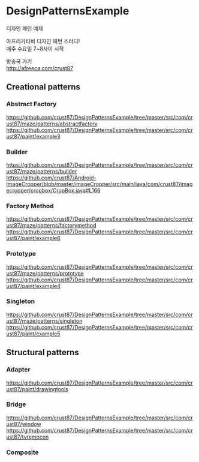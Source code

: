 # DesignPatternsExample
디자인 패턴 예제

아프리카티비 디자인 패턴 스터디!<br />
매주 수요일 7~8사이 시작

방송국 가기<br />
http://afreeca.com/crust87

## Creational patterns

### Abstract Factory
https://github.com/crust87/DesignPatternsExample/tree/master/src/com/crust87/maze/patterns/abstractfactory <br />
https://github.com/crust87/DesignPatternsExample/tree/master/src/com/crust87/paint/example3 <br />

### Builder
https://github.com/crust87/DesignPatternsExample/tree/master/src/com/crust87/maze/patterns/builder <br />
https://github.com/crust87/Android-ImageCropper/blob/master/imageCropper/src/main/java/com/crust87/imagecropper/cropbox/CropBox.java#L166

### Factory Method
https://github.com/crust87/DesignPatternsExample/tree/master/src/com/crust87/maze/patterns/factorymethod <br />
https://github.com/crust87/DesignPatternsExample/tree/master/src/com/crust87/paint/example6 <br />

### Prototype
https://github.com/crust87/DesignPatternsExample/tree/master/src/com/crust87/maze/patterns/prototype <br />
https://github.com/crust87/DesignPatternsExample/tree/master/src/com/crust87/paint/example4 <br />

### Singleton
https://github.com/crust87/DesignPatternsExample/tree/master/src/com/crust87/maze/patterns/singleton <br />
https://github.com/crust87/DesignPatternsExample/tree/master/src/com/crust87/paint/example5 <br />

## Structural patterns

### Adapter
https://github.com/crust87/DesignPatternsExample/tree/master/src/com/crust87/paint/drawingtools <br />

### Bridge
https://github.com/crust87/DesignPatternsExample/tree/master/src/com/crust87/window <br />
https://github.com/crust87/DesignPatternsExample/tree/master/src/com/crust87/tvremocon<br />

### Composite